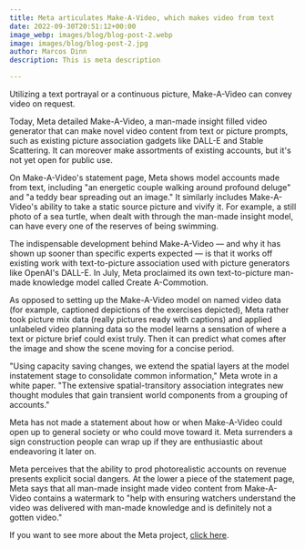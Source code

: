 ```yaml
---
title: Meta articulates Make-A-Video, which makes video from text
date: 2022-09-30T20:51:12+00:00
image_webp: images/blog/blog-post-2.webp
image: images/blog/blog-post-2.jpg
author: Marcos Dinn
description: This is meta description

---
```

Utilizing a text portrayal or a continuous picture, Make-A-Video can convey video on request.

Today, Meta detailed Make-A-Video, a man-made insight filled video generator that can make novel video content from text or picture prompts, such as existing picture association gadgets like DALL-E and Stable Scattering. It can moreover make assortments of existing accounts, but it's not yet open for public use.

On Make-A-Video's statement page, Meta shows model accounts made from text, including "an energetic couple walking around profound deluge" and "a teddy bear spreading out an image." It similarly includes Make-A-Video's ability to take a static source picture and vivify it. For example, a still photo of a sea turtle, when dealt with through the man-made insight model, can have every one of the reserves of being swimming.

The indispensable development behind Make-A-Video — and why it has shown up sooner than specific experts expected — is that it works off existing work with text-to-picture association used with picture generators like OpenAI's DALL-E. In July, Meta proclaimed its own text-to-picture man-made knowledge model called Create A-Commotion.

As opposed to setting up the Make-A-Video model on named video data (for example, captioned depictions of the exercises depicted), Meta rather took picture mix data (really pictures ready with captions) and applied unlabeled video planning data so the model learns a sensation of where a text or picture brief could exist truly. Then it can predict what comes after the image and show the scene moving for a concise period.

"Using capacity saving changes, we extend the spatial layers at the model instatement stage to consolidate common information," Meta wrote in a white paper. "The extensive spatial-transitory association integrates new thought modules that gain transient world components from a grouping of accounts."

Meta has not made a statement about how or when Make-A-Video could open up to general society or who could move toward it. Meta surrenders a sign construction people can wrap up if they are enthusiastic about endeavoring it later on.

Meta perceives that the ability to prod photorealistic accounts on revenue presents explicit social dangers. At the lower a piece of the statement page, Meta says that all man-made insight made video content from Make-A-Video contains a watermark to "help with ensuring watchers understand the video was delivered with man-made knowledge and is definitely not a gotten video."

If you want to see more about the Meta project, [click here](https://makeavideo.studio/).